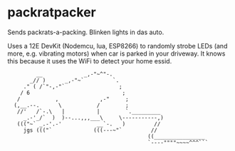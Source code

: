 # packratpacker
Sends packrats-a-packing.  Blinken lights in das auto.

Uses a 12E DevKit (Nodemcu, lua, ESP8266) to randomly strobe LEDs (and more, e.g. vibrating motors) when car is parked in your driveway.  It knows this because it uses the WiFi to detect your home essid.

```
         __             _,-"~^"-.
       _// )      _,-"~`         `.
     ." ( /`"-,-"`                 ;
    / 6                             ;
   /           ,             ,-"     ;
  (,__.--.      \           /        ;
   //'   /`-.\   |          |        `._________
     _.-'_/`  )  )--...,,,___\     \-----------,)
   ((("~` _.-'.-'           __`-.   )         //
     jgs ((("`             (((---~"`         //
                                            ((________________
                                            `----""""~~~~^^^```
```
